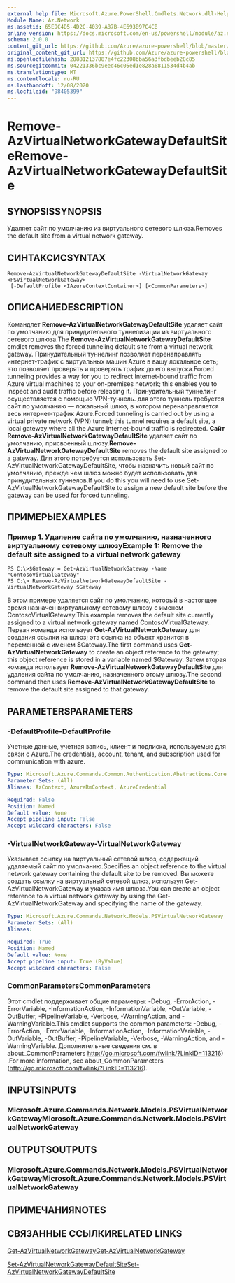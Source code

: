 ```yaml
---
external help file: Microsoft.Azure.PowerShell.Cmdlets.Network.dll-Help.xml
Module Name: Az.Network
ms.assetid: 65E9C4D5-4D2C-4039-A87B-4E693B97C4CB
online version: https://docs.microsoft.com/en-us/powershell/module/az.network/remove-azvirtualnetworkgatewaydefaultsite
schema: 2.0.0
content_git_url: https://github.com/Azure/azure-powershell/blob/master/src/Network/Network/help/Remove-AzVirtualNetworkGatewayDefaultSite.md
original_content_git_url: https://github.com/Azure/azure-powershell/blob/master/src/Network/Network/help/Remove-AzVirtualNetworkGatewayDefaultSite.md
ms.openlocfilehash: 288812137887e4fc22308bba56a3fbdbeeb28c85
ms.sourcegitcommit: 04221336bc9eed46c05ed1e828a6811534d4b4ab
ms.translationtype: MT
ms.contentlocale: ru-RU
ms.lasthandoff: 12/08/2020
ms.locfileid: "98405399"
---
```

# <span data-ttu-id="453df-101">Remove-AzVirtualNetworkGatewayDefaultSite</span><span class="sxs-lookup"><span data-stu-id="453df-101">Remove-AzVirtualNetworkGatewayDefaultSite</span></span>

## <span data-ttu-id="453df-102">SYNOPSIS</span><span class="sxs-lookup"><span data-stu-id="453df-102">SYNOPSIS</span></span>
<span data-ttu-id="453df-103">Удаляет сайт по умолчанию из виртуального сетевого шлюза.</span><span class="sxs-lookup"><span data-stu-id="453df-103">Removes the default site from a virtual network gateway.</span></span>

## <span data-ttu-id="453df-104">СИНТАКСИС</span><span class="sxs-lookup"><span data-stu-id="453df-104">SYNTAX</span></span>

```
Remove-AzVirtualNetworkGatewayDefaultSite -VirtualNetworkGateway <PSVirtualNetworkGateway>
 [-DefaultProfile <IAzureContextContainer>] [<CommonParameters>]
```

## <span data-ttu-id="453df-105">ОПИСАНИЕ</span><span class="sxs-lookup"><span data-stu-id="453df-105">DESCRIPTION</span></span>
<span data-ttu-id="453df-106">Командлет **Remove-AzVirtualNetworkGatewayDefaultSite** удаляет сайт по умолчанию для принудительного туннелизации из виртуального сетевого шлюза.</span><span class="sxs-lookup"><span data-stu-id="453df-106">The **Remove-AzVirtualNetworkGatewayDefaultSite** cmdlet removes the forced tunneling default site from a virtual network gateway.</span></span>
<span data-ttu-id="453df-107">Принудительный туннелинг позволяет перенаправлять интернет-трафик с виртуальных машин Azure в вашу локальное сеть; это позволяет проверять и проверять трафик до его выпуска.</span><span class="sxs-lookup"><span data-stu-id="453df-107">Forced tunneling provides a way for you to redirect Internet-bound traffic from Azure virtual machines to your on-premises network; this enables you to inspect and audit traffic before releasing it.</span></span>
<span data-ttu-id="453df-108">Принудительный туннелинг осуществляется с помощью VPN-туннель. для этого туннель требуется сайт по умолчанию — локальный шлюз, в котором перенаправляется весь интернет-трафик Azure.</span><span class="sxs-lookup"><span data-stu-id="453df-108">Forced tunneling is carried out by using a virtual private network (VPN) tunnel; this tunnel requires a default site, a local gateway where all the Azure Internet-bound traffic is redirected.</span></span>
<span data-ttu-id="453df-109">**Сайт Remove-AzVirtualNetworkGatewayDefaultSite** удаляет сайт по умолчанию, присвоенный шлюзу.</span><span class="sxs-lookup"><span data-stu-id="453df-109">**Remove-AzVirtualNetworkGatewayDefaultSite** removes the default site assigned to a gateway.</span></span>
<span data-ttu-id="453df-110">Для этого потребуется использовать Set-AzVirtualNetworkGatewayDefaultSite, чтобы назначить новый сайт по умолчанию, прежде чем шлюз можно будет использовать для принудительных туннелов.</span><span class="sxs-lookup"><span data-stu-id="453df-110">If you do this you will need to use Set-AzVirtualNetworkGatewayDefaultSite to assign a new default site before the gateway can be used for forced tunneling.</span></span>

## <span data-ttu-id="453df-111">ПРИМЕРЫ</span><span class="sxs-lookup"><span data-stu-id="453df-111">EXAMPLES</span></span>

### <span data-ttu-id="453df-112">Пример 1. Удаление сайта по умолчанию, назначенного виртуальному сетевому шлюзу</span><span class="sxs-lookup"><span data-stu-id="453df-112">Example 1: Remove the default site assigned to a virtual network gateway</span></span>
```
PS C:\>$Gateway = Get-AzVirtualNetworkGateway -Name "ContosoVirtualGateway"
PS C:\> Remove-AzVirtualNetworkGatewayDefaultSite -VirtualNetworkGateway $Gateway
```

<span data-ttu-id="453df-113">В этом примере удаляется сайт по умолчанию, который в настоящее время назначен виртуальному сетевому шлюзу с именем ContosoVirtualGateway.</span><span class="sxs-lookup"><span data-stu-id="453df-113">This example removes the default site currently assigned to a virtual network gateway named ContosoVirtualGateway.</span></span>
<span data-ttu-id="453df-114">Первая команда использует **Get-AzVirtualNetworkGateway** для создания ссылки на шлюз; эта ссылка на объект хранится в переменной с именем $Gateway.</span><span class="sxs-lookup"><span data-stu-id="453df-114">The first command uses **Get-AzVirtualNetworkGateway** to create an object reference to the gateway; this object reference is stored in a variable named $Gateway.</span></span>
<span data-ttu-id="453df-115">Затем вторая команда использует **Remove-AzVirtualNetworkGatewayDefaultSite** для удаления сайта по умолчанию, назначенного этому шлюзу.</span><span class="sxs-lookup"><span data-stu-id="453df-115">The second command then uses **Remove-AzVirtualNetworkGatewayDefaultSite** to remove the default site assigned to that gateway.</span></span>

## <span data-ttu-id="453df-116">PARAMETERS</span><span class="sxs-lookup"><span data-stu-id="453df-116">PARAMETERS</span></span>

### <span data-ttu-id="453df-117">-DefaultProfile</span><span class="sxs-lookup"><span data-stu-id="453df-117">-DefaultProfile</span></span>
<span data-ttu-id="453df-118">Учетные данные, учетная запись, клиент и подписка, используемые для связи с Azure.</span><span class="sxs-lookup"><span data-stu-id="453df-118">The credentials, account, tenant, and subscription used for communication with azure.</span></span>

```yaml
Type: Microsoft.Azure.Commands.Common.Authentication.Abstractions.Core.IAzureContextContainer
Parameter Sets: (All)
Aliases: AzContext, AzureRmContext, AzureCredential

Required: False
Position: Named
Default value: None
Accept pipeline input: False
Accept wildcard characters: False
```

### <span data-ttu-id="453df-119">-VirtualNetworkGateway</span><span class="sxs-lookup"><span data-stu-id="453df-119">-VirtualNetworkGateway</span></span>
<span data-ttu-id="453df-120">Указывает ссылку на виртуальный сетевой шлюз, содержащий удаляемый сайт по умолчанию.</span><span class="sxs-lookup"><span data-stu-id="453df-120">Specifies an object reference to the virtual network gateway containing the default site to be removed.</span></span>
<span data-ttu-id="453df-121">Вы можете создать ссылку на виртуальный сетевой шлюз, используя Get-AzVirtualNetworkGateway и указав имя шлюза.</span><span class="sxs-lookup"><span data-stu-id="453df-121">You can create an object reference to a virtual network gateway by using the Get-AzVirtualNetworkGateway and specifying the name of the gateway.</span></span>

```yaml
Type: Microsoft.Azure.Commands.Network.Models.PSVirtualNetworkGateway
Parameter Sets: (All)
Aliases:

Required: True
Position: Named
Default value: None
Accept pipeline input: True (ByValue)
Accept wildcard characters: False
```

### <span data-ttu-id="453df-122">CommonParameters</span><span class="sxs-lookup"><span data-stu-id="453df-122">CommonParameters</span></span>
<span data-ttu-id="453df-123">Этот cmdlet поддерживает общие параметры: -Debug, -ErrorAction, -ErrorVariable, -InformationAction, -InformationVariable, -OutVariable, -OutBuffer, -PipelineVariable, -Verbose, -WarningAction, and -WarningVariable.</span><span class="sxs-lookup"><span data-stu-id="453df-123">This cmdlet supports the common parameters: -Debug, -ErrorAction, -ErrorVariable, -InformationAction, -InformationVariable, -OutVariable, -OutBuffer, -PipelineVariable, -Verbose, -WarningAction, and -WarningVariable.</span></span> <span data-ttu-id="453df-124">Дополнительные сведения см. в about_CommonParameters http://go.microsoft.com/fwlink/?LinkID=113216) .</span><span class="sxs-lookup"><span data-stu-id="453df-124">For more information, see about_CommonParameters (http://go.microsoft.com/fwlink/?LinkID=113216).</span></span>

## <span data-ttu-id="453df-125">INPUTS</span><span class="sxs-lookup"><span data-stu-id="453df-125">INPUTS</span></span>

### <span data-ttu-id="453df-126">Microsoft.Azure.Commands.Network.Models.PSVirtualNetworkGateway</span><span class="sxs-lookup"><span data-stu-id="453df-126">Microsoft.Azure.Commands.Network.Models.PSVirtualNetworkGateway</span></span>

## <span data-ttu-id="453df-127">OUTPUTS</span><span class="sxs-lookup"><span data-stu-id="453df-127">OUTPUTS</span></span>

### <span data-ttu-id="453df-128">Microsoft.Azure.Commands.Network.Models.PSVirtualNetworkGateway</span><span class="sxs-lookup"><span data-stu-id="453df-128">Microsoft.Azure.Commands.Network.Models.PSVirtualNetworkGateway</span></span>

## <span data-ttu-id="453df-129">ПРИМЕЧАНИЯ</span><span class="sxs-lookup"><span data-stu-id="453df-129">NOTES</span></span>

## <span data-ttu-id="453df-130">СВЯЗАННЫЕ ССЫЛКИ</span><span class="sxs-lookup"><span data-stu-id="453df-130">RELATED LINKS</span></span>

[<span data-ttu-id="453df-131">Get-AzVirtualNetworkGateway</span><span class="sxs-lookup"><span data-stu-id="453df-131">Get-AzVirtualNetworkGateway</span></span>](./Get-AzVirtualNetworkGateway.md)

[<span data-ttu-id="453df-132">Set-AzVirtualNetworkGatewayDefaultSite</span><span class="sxs-lookup"><span data-stu-id="453df-132">Set-AzVirtualNetworkGatewayDefaultSite</span></span>](./Set-AzVirtualNetworkGatewayDefaultSite.md)


